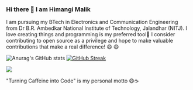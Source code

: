 ### Hi there 👋 I am Himangi Malik

I am pursuing my BTech in Electronics and Communication Engineering from Dr B.R. Ambedkar National Institute of Technology, Jalandhar (NITJ).
I love creating things and programming is my preferred tool💖
I consider contributing to open source as a privilege and hope to make valuable contributions that make a real difference! 😄 😄



![Anurag's GitHub stats](https://github-readme-stats.vercel.app/api?username=Himangi-Malik&count_private=true&theme=dark)
[![GitHub Streak](https://streak-stats.demolab.com/?user=Himangi-Malik&theme=dark)](https://git.io/streak-stats)  

![](https://github-readme-stats.vercel.app/api/top-langs/?username=Himangi-Malik&theme=merko&hide_border=true&include_all_commits=true&count_private=false&layout=compact)


 "Turning Caffeine into Code" is my personal motto 😄☕
<!--
**Himangi-Malik/Himangi-Malik** is a ✨ _special_ ✨ repository because its `README.md` (this file) appears on your GitHub profile.

Here are some ideas to get you started:

- 🔭 I’m currently working on ...
- 🌱 I’m currently learning ...
- 👯 I’m looking to collaborate on ...
- 🤔 I’m looking for help with ...
- 💬 Ask me about ...
- 📫 How to reach me: ...
- 😄 Pronouns: ...
- ⚡ Fun fact: ...
-->
